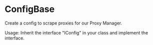 # ConfigBase
Create a config to scrape proxies for our Proxy Manager.

Usage:
Inherit the interface "IConfig" in your class and implement the interface.
